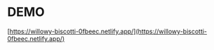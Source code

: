 # DEMO

[https://willowy-biscotti-0fbeec.netlify.app/](https://willowy-biscotti-0fbeec.netlify.app/)